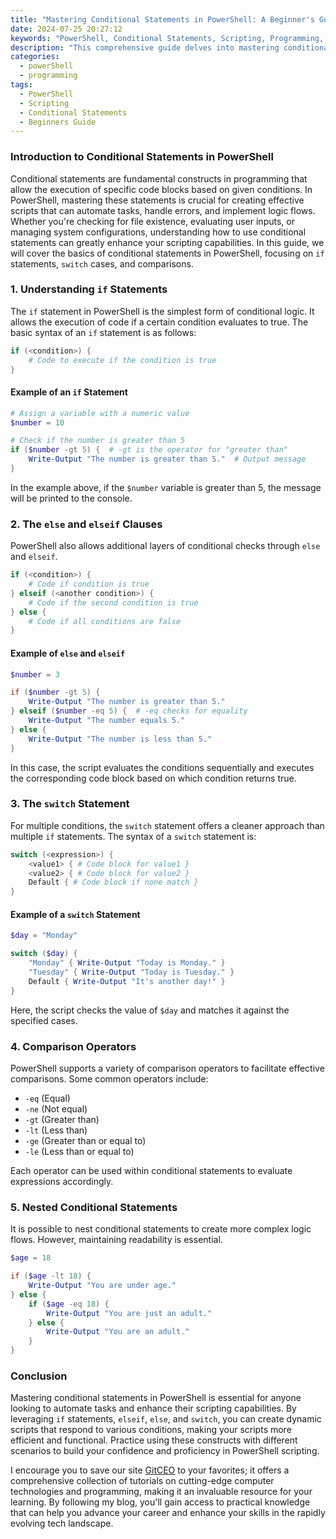 ```yaml
---
title: "Mastering Conditional Statements in PowerShell: A Beginner's Guide"
date: 2024-07-25 20:27:12
keywords: "PowerShell, Conditional Statements, Scripting, Programming, Beginners Guide, PowerShell Conditional Logic"
description: "This comprehensive guide delves into mastering conditional statements in PowerShell, essential for scripting and automation tasks. Readers will learn about various types of conditional statements and how to implement them in their scripts. The article includes detailed explanations, practical examples, and step-by-step instructions suitable for beginners. Understanding conditional logic in PowerShell will empower users to make their scripts more dynamic and responsive, enhancing their programming skills significantly. We cover the basics of if statements, switch cases, and other conditional constructs, providing code snippets and comments for clarity. By the end of this guide, readers will be equipped with the knowledge required to incorporate robust conditional logic into their PowerShell scripts."
categories:
  - powerShell
  - programming
tags:
  - PowerShell
  - Scripting
  - Conditional Statements
  - Beginners Guide
---
```


### Introduction to Conditional Statements in PowerShell

Conditional statements are fundamental constructs in programming that allow the execution of specific code blocks based on given conditions. In PowerShell, mastering these statements is crucial for creating effective scripts that can automate tasks, handle errors, and implement logic flows. Whether you're checking for file existence, evaluating user inputs, or managing system configurations, understanding how to use conditional statements can greatly enhance your scripting capabilities. In this guide, we will cover the basics of conditional statements in PowerShell, focusing on `if` statements, `switch` cases, and comparisons.

<!-- more -->

### 1. Understanding `if` Statements

The `if` statement in PowerShell is the simplest form of conditional logic. It allows the execution of code if a certain condition evaluates to true. The basic syntax of an `if` statement is as follows:

```powershell
if (<condition>) {
    # Code to execute if the condition is true
}
```

#### Example of an `if` Statement

```powershell
# Assign a variable with a numeric value
$number = 10

# Check if the number is greater than 5
if ($number -gt 5) {  # -gt is the operator for "greater than"
    Write-Output "The number is greater than 5."  # Output message
}
```

In the example above, if the `$number` variable is greater than 5, the message will be printed to the console.

### 2. The `else` and `elseif` Clauses

PowerShell also allows additional layers of conditional checks through `else` and `elseif`.

```powershell
if (<condition>) {
    # Code if condition is true
} elseif (<another condition>) {
    # Code if the second condition is true
} else {
    # Code if all conditions are false
}
```

#### Example of `else` and `elseif`

```powershell
$number = 3

if ($number -gt 5) {
    Write-Output "The number is greater than 5."
} elseif ($number -eq 5) {  # -eq checks for equality
    Write-Output "The number equals 5."
} else {
    Write-Output "The number is less than 5."
}
```

In this case, the script evaluates the conditions sequentially and executes the corresponding code block based on which condition returns true.

### 3. The `switch` Statement

For multiple conditions, the `switch` statement offers a cleaner approach than multiple `if` statements. The syntax of a `switch` statement is:

```powershell
switch (<expression>) {
    <value1> { # Code block for value1 }
    <value2> { # Code block for value2 }
    Default { # Code block if none match }
}
```

#### Example of a `switch` Statement

```powershell
$day = "Monday"

switch ($day) {
    "Monday" { Write-Output "Today is Monday." }
    "Tuesday" { Write-Output "Today is Tuesday." }
    Default { Write-Output "It's another day!" }
}
```

Here, the script checks the value of `$day` and matches it against the specified cases.

### 4. Comparison Operators

PowerShell supports a variety of comparison operators to facilitate effective comparisons. Some common operators include:

- `-eq`  (Equal)
- `-ne`  (Not equal)
- `-gt`  (Greater than)
- `-lt`  (Less than)
- `-ge`  (Greater than or equal to)
- `-le`  (Less than or equal to)

Each operator can be used within conditional statements to evaluate expressions accordingly.

### 5. Nested Conditional Statements

It is possible to nest conditional statements to create more complex logic flows. However, maintaining readability is essential.

```powershell
$age = 18

if ($age -lt 18) {
    Write-Output "You are under age."
} else {
    if ($age -eq 18) {
        Write-Output "You are just an adult."
    } else {
        Write-Output "You are an adult."
    }
}
```

### Conclusion

Mastering conditional statements in PowerShell is essential for anyone looking to automate tasks and enhance their scripting capabilities. By leveraging `if` statements, `elseif`, `else`, and `switch`, you can create dynamic scripts that respond to various conditions, making your scripts more efficient and functional. Practice using these constructs with different scenarios to build your confidence and proficiency in PowerShell scripting. 

I encourage you to save our site [GitCEO](https://gitceo.com) to your favorites; it offers a comprehensive collection of tutorials on cutting-edge computer technologies and programming, making it an invaluable resource for your learning. By following my blog, you'll gain access to practical knowledge that can help you advance your career and enhance your skills in the rapidly evolving tech landscape.